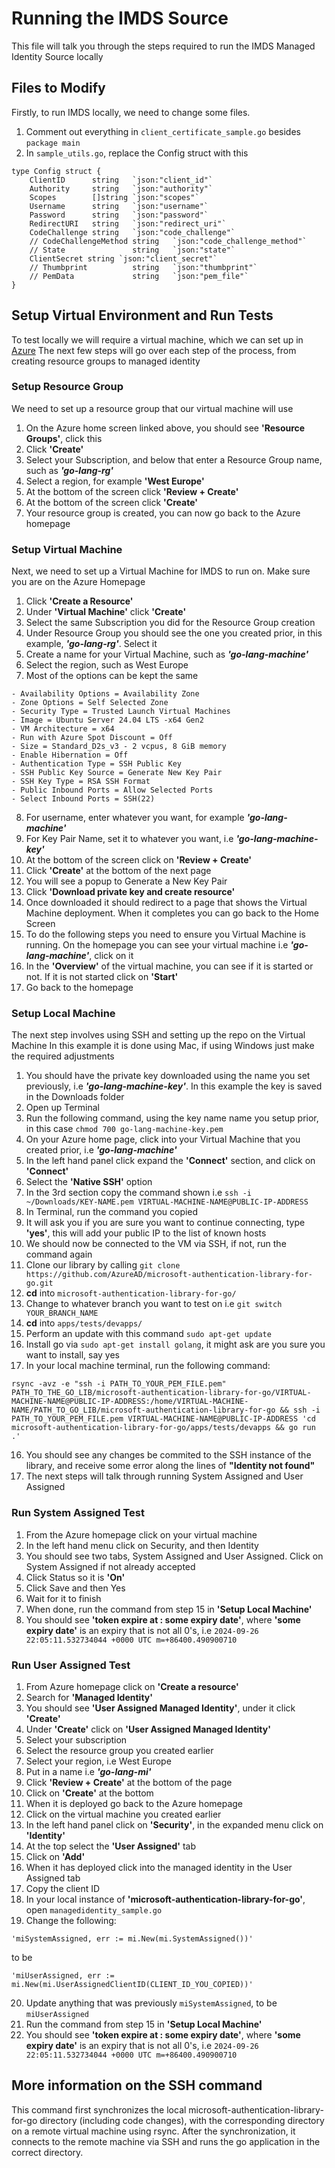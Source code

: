 # Running the IMDS Source

This file will talk you through the steps required to run the IMDS Managed Identity Source locally

## Files to Modify

Firstly, to run IMDS locally, we need to change some files.

1. Comment out everything in `client_certificate_sample.go` besides `package main`
2. In `sample_utils.go`, replace the Config struct with this

```
type Config struct {
    ClientID      string   `json:"client_id"`
    Authority     string   `json:"authority"`
    Scopes        []string `json:"scopes"`
    Username      string   `json:"username"`
    Password      string   `json:"password"`
    RedirectURI   string   `json:"redirect_uri"`
    CodeChallenge string   `json:"code_challenge"`
    // CodeChallengeMethod string   `json:"code_challenge_method"`
    // State               string   `json:"state"`
    ClientSecret string `json:"client_secret"`
    // Thumbprint          string   `json:"thumbprint"`
    // PemData             string   `json:"pem_file"`
}
```

## Setup Virtual Environment and Run Tests

To test locally we will require a virtual machine, which we can set up in [Azure](https://portal.azure.com/?feature.tokencaching=true&feature.internalgraphapiversion=true#home)
The next few steps will go over each step of the process, from creating resource groups to managed identity

### Setup Resource Group

We need to set up a resource group that our virtual machine will use

1. On the Azure home screen linked above, you should see **'Resource Groups'**, click this
2. Click **'Create'**
3. Select your Subscription, and below that enter a Resource Group name, such as ***'go-lang-rg'***
4. Select a region, for example **'West Europe'**
5. At the bottom of the screen click **'Review + Create'**
6. At the bottom of the screen click **'Create'**
7. Your resource group is created, you can now go back to the Azure homepage

### Setup Virtual Machine

Next, we need to set up a Virtual Machine for IMDS to run on. Make sure you are on the Azure Homepage

1. Click **'Create a Resource'**
2. Under **'Virtual Machine'** click **'Create'**
3. Select the same Subscription you did for the Resource Group creation
4. Under Resource Group you should see the one you created prior, in this example, ***'go-lang-rg'***. Select it
5. Create a name for your Virtual Machine, such as ***'go-lang-machine'***
6. Select the region, such as West Europe
7. Most of the options can be kept the same
```
- Availability Options = Availability Zone
- Zone Options = Self Selected Zone
- Security Type = Trusted Launch Virtual Machines
- Image = Ubuntu Server 24.04 LTS -x64 Gen2
- VM Architecture = x64
- Run with Azure Spot Discount = Off
- Size = Standard_D2s_v3 - 2 vcpus, 8 GiB memory
- Enable Hibernation = Off
- Authentication Type = SSH Public Key
- SSH Public Key Source = Generate New Key Pair
- SSH Key Type = RSA SSH Format
- Public Inbound Ports = Allow Selected Ports
- Select Inbound Ports = SSH(22)
```
8. For username, enter whatever you want, for example ***'go-lang-machine'***
9. For Key Pair Name, set it to whatever you want, i.e ***'go-lang-machine-key'***
10. At the bottom of the screen click on **'Review + Create'**
11. Click **'Create'** at the bottom of the next page
12. You will see a popup to Generate a New Key Pair
13. Click **'Download private key and create resource'**
14. Once downloaded it should redirect to a page that shows the Virtual Machine deployment. When it completes you can go back to the Home Screen
15. To do the following steps you need to ensure you Virtual Machine is running. On the homepage you can see your virtual machine i.e ***'go-lang-machine'***, click on it
16. In the **'Overview'** of the virtual machine, you can see if it is started or not. If it is not started click on **'Start'**
17. Go back to the homepage

### Setup Local Machine

The next step involves using SSH and setting up the repo on the Virtual Machine
In this example it is done using Mac, if using Windows just make the required adjustments

1. You should have the private key downloaded using the name you set previously, i.e ***'go-lang-machine-key'***. In this example the key is saved in the Downloads folder
2. Open up Terminal
3. Run the following command, using the key name name you setup prior, in this case `chmod 700 go-lang-machine-key.pem`
4. On your Azure home page, click into your Virtual Machine that you created prior, i.e ***'go-lang-machine'***
5. In the left hand panel click expand the **'Connect'** section, and click on **'Connect'**
6. Select the **'Native SSH'** option
7. In the 3rd section copy the command shown i.e `ssh -i ~/Downloads/KEY-NAME.pem VIRTUAL-MACHINE-NAME@PUBLIC-IP-ADDRESS`
8. In Terminal, run the command you copied
9. It will ask you if you are sure you want to continue connecting, type **'yes'**, this will add your public IP to the list of known hosts
10. We should now be connected to the VM via SSH, if not, run the command again
11. Clone our library by calling `git clone https://github.com/AzureAD/microsoft-authentication-library-for-go.git`
12. **cd** into `microsoft-authentication-library-for-go/`
13. Change to whatever branch you want to test on i.e `git switch YOUR_BRANCH_NAME`
14. **cd** into `apps/tests/devapps/`
15. Perform an update with this command `sudo apt-get update`
16. Install go via `sudo apt-get install golang`, it might ask are you sure you want to install, say yes
17. In your local machine terminal, run the following command:

```
rsync -avz -e "ssh -i PATH_TO_YOUR_PEM_FILE.pem" PATH_TO_THE_GO_LIB/microsoft-authentication-library-for-go/VIRTUAL-MACHINE-NAME@PUBLIC-IP-ADDRESS:/home/VIRTUAL-MACHINE-NAME/PATH_TO_GO_LIB/microsoft-authentication-library-for-go && ssh -i PATH_TO_YOUR_PEM_FILE.pem VIRTUAL-MACHINE-NAME@PUBLIC-IP-ADDRESS 'cd microsoft-authentication-library-for-go/apps/tests/devapps && go run .'
```

16. You should see any changes be commited to the SSH instance of the library, and receive some error along the lines of **"Identity not found"**
17. The next steps will talk through running System Assigned and User Assigned

### Run System Assigned Test

1. From the Azure homepage click on your virtual machine
2. In the left hand menu click on Security, and then Identity
3. You should see two tabs, System Assigned and User Assigned. Click on System Assigned if not already accepted
4. Click Status so it is **'On'**
5. Click Save and then Yes
6. Wait for it to finish
7. When done, run the command from step 15 in **'Setup Local Machine'**
8. You should see **'token expire at :  some expiry date'**, where **'some expiry date'** is an expiry that is not all 0's, i.e 
`2024-09-26 22:05:11.532734044 +0000 UTC m=+86400.490900710`

### Run User Assigned Test

1. From Azure homepage click on **'Create a resource'**
2. Search for **'Managed Identity'**
3. You should see **'User Assigned Managed Identity'**, under it click **'Create'**
4. Under **'Create'** click on **'User Assigned Managed Identity'**
5. Select your subscription
6. Select the resource group you created earlier
7. Select your region, i.e West Europe
8. Put in a name i.e ***'go-lang-mi'***
9. Click **'Review + Create'** at the bottom of the page
10. Click on **'Create'** at the bottom
11. When it is deployed go back to the Azure homepage
12. Click on the virtual machine you created earlier
13. In the left hand panel click on **'Security'**, in the expanded menu click on **'Identity'**
14. At the top select the **'User Assigned'** tab
15. Click on **'Add'**
16. When it has deployed click into the managed identity in the User Assigned tab
17. Copy the client ID
18. In your local instance of **'microsoft-authentication-library-for-go'**, open `managedidentity_sample.go`
19. Change the following:

```
'miSystemAssigned, err := mi.New(mi.SystemAssigned())' 
```
to be
```
'miUserAssigned, err := mi.New(mi.UserAssignedClientID(CLIENT_ID_YOU_COPIED))'
```

20. Update anything that was previously `miSystemAssigned`, to be `miUserAssigned`
21. Run the command from step 15 in **'Setup Local Machine'**
22. You should see **'token expire at :  some expiry date'**, where **'some expiry date'** is an expiry that is not all 0's, i.e 
`2024-09-26 22:05:11.532734044 +0000 UTC m=+86400.490900710`

## More information on the SSH command

This command first synchronizes the local microsoft-authentication-library-for-go directory (including code changes), with the corresponding directory on a remote virtual machine using rsync. After the synchronization, it connects to the remote machine via SSH and runs the go application in the correct directory.